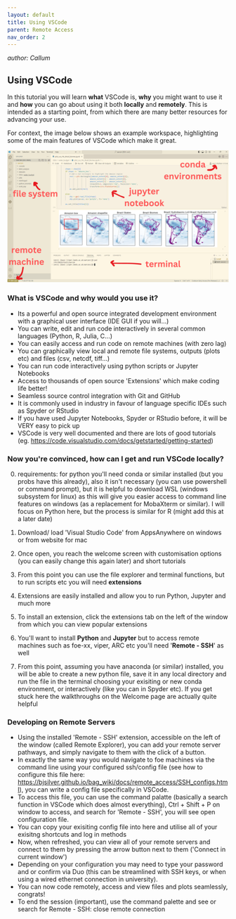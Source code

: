 ```yaml
---
layout: default
title: Using VSCode
parent: Remote Access
nav_order: 2
---
```

_author: Callum_

## Using VSCode 
In this tutorial you will learn **what** VSCode is, **why** you might want to use it and **how** you can go about using it both **locally** and **remotely**.
This is intended as a starting point, from which there are many better resources for advancing your use. 

For context, the image below shows an example workspace, highlighting some of the main features of VSCode which make it great.

![vscode IDE](../../assets/screenshots/vscode_example_annotated.png)

### **What** is VSCode and **why** would you use it?
- Its a powerful and open source integrated development environment with a graphical user interface (IDE GUI if you will...)
- You can write, edit and run code interactively in several common languages (Python, R, Julia, C...)
- You can easily access and run code on remote machines (with zero lag)
- You can graphically view local and remote file systems, outputs (plots etc) and files (csv, netcdf, tiff...)
- You can run code interactively using python scripts or Jupyter Notebooks
- Access to thousands of open source 'Extensions' which make coding life better!
- Seamless source control integration with Git and GitHub
- It is commonly used in industry in favour of language specific IDEs such as Spyder or RStudio
- If you have used Jupyter Notebooks, Spyder or RStudio before, it will be VERY easy to pick up
- VSCode is very well documented and there are lots of good tutorials (eg. https://code.visualstudio.com/docs/getstarted/getting-started)
  
### Now you're convinced, **how** can I get and run VSCode locally?
0. requirements: for python you'll need conda or similar installed (but you probs have this already), also it isn't necessary (you can use powershell or command prompt), but it is helpful to download WSL (windows subsystem for linux) as this will give you easier access to command line features on windows (as a replacement for MobaXterm or similar).
I will focus on Python here, but the process is similar for R (might add this at a later date)
   
2. Download/ load 'Visual Studio Code' from AppsAnywhere on windows or from website for mac
3. Once open, you reach the welcome screen with customisation options (you can easily change this again later) and short tutorials
4. From this point you can use the file explorer and terminal functions, but to run scripts etc you will need **extensions**
5. Extensions are easily installed and allow you to run Python, Jupyter and much more
6. To install an extension, click the extensions tab on the left of the window from which you can view popular extensions
7. You'll want to install **Python** and **Jupyter** but to access remote machines such as foe-xx, viper, ARC etc you'll need '**Remote - SSH**' as well
8. From this point, assuming you have anaconda (or similar) installed, you will be able to create a new python file, save it in any local directory and run the file in the terminal choosing your exisiting or new conda environment, or interactively (like you can in Spyder etc). If you get stuck here the walkthroughs on the Welcome page are actually quite helpful

### Developing on Remote Servers
- Using the installed 'Remote - SSH' extension, accessible on the left of the window (called Remote Explorer), you can add your remote server pathways, and simply navigate to them with the click of a button.
- In exactly the same way you would navigate to foe machines via the command line using your configured ssh/config file (see how to configure this file here: https://bjsilver.github.io/bag_wiki/docs/remote_access/SSH_configs.html), you can write a config file specifically in VSCode.
- To access this file, you can use the command palatte (basically a search function in VSCode which does almost everything), Ctrl + Shift + P on window to access, and search for 'Remote - SSH', you will see open configuration file.
- You can copy your exisiting config file into here and utilise all of your exisitng shortcuts and log in methods
- Now, when refreshed, you can view all of your remote servers and connect to them by pressing the arrow button next to them ('Connect in current window')
- Depending on your configuration you may need to type your password and or confirm via Duo (this can be streamlined with SSH keys, or when using a wired ethernet connection in university).
- You can now code remotely, access and view files and plots seamlessly, congrats!
- To end the session (important), use the command palette and see or search for Remote - SSH: close remote connection

